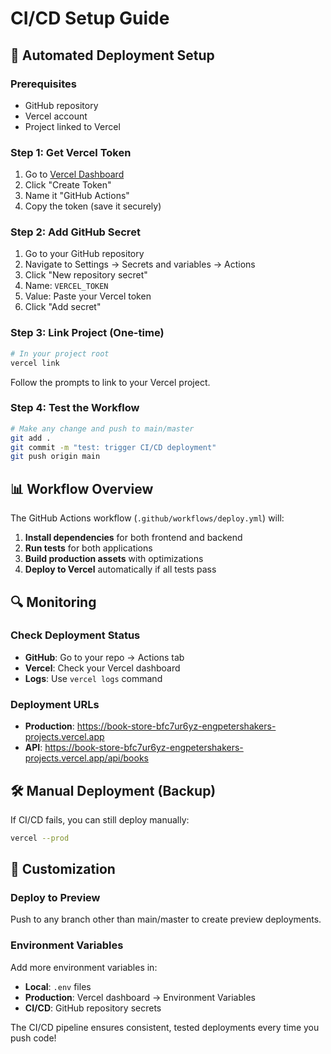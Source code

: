 # CI/CD Setup Guide

## 🚀 Automated Deployment Setup

### Prerequisites
- GitHub repository
- Vercel account
- Project linked to Vercel

### Step 1: Get Vercel Token
1. Go to [Vercel Dashboard](https://vercel.com/account/tokens)
2. Click "Create Token"
3. Name it "GitHub Actions"
4. Copy the token (save it securely)

### Step 2: Add GitHub Secret
1. Go to your GitHub repository
2. Navigate to Settings → Secrets and variables → Actions
3. Click "New repository secret"
4. Name: `VERCEL_TOKEN`
5. Value: Paste your Vercel token
6. Click "Add secret"

### Step 3: Link Project (One-time)
```bash
# In your project root
vercel link
```
Follow the prompts to link to your Vercel project.

### Step 4: Test the Workflow
```bash
# Make any change and push to main/master
git add .
git commit -m "test: trigger CI/CD deployment"
git push origin main
```

## 📊 Workflow Overview

The GitHub Actions workflow (`.github/workflows/deploy.yml`) will:

1. **Install dependencies** for both frontend and backend
2. **Run tests** for both applications
3. **Build production assets** with optimizations
4. **Deploy to Vercel** automatically if all tests pass

## 🔍 Monitoring

### Check Deployment Status
- **GitHub**: Go to your repo → Actions tab
- **Vercel**: Check your Vercel dashboard
- **Logs**: Use `vercel logs` command

### Deployment URLs
- **Production**: https://book-store-bfc7ur6yz-engpetershakers-projects.vercel.app
- **API**: https://book-store-bfc7ur6yz-engpetershakers-projects.vercel.app/api/books

## 🛠️ Manual Deployment (Backup)

If CI/CD fails, you can still deploy manually:
```bash
vercel --prod
```

## 🔧 Customization

### Deploy to Preview
Push to any branch other than main/master to create preview deployments.

### Environment Variables
Add more environment variables in:
- **Local**: `.env` files
- **Production**: Vercel dashboard → Environment Variables
- **CI/CD**: GitHub repository secrets

The CI/CD pipeline ensures consistent, tested deployments every time you push code!

